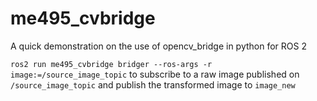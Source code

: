 # me495_cvbridge

A quick demonstration on the use of opencv_bridge in python for ROS 2

`ros2 run me495_cvbridge bridger --ros-args -r image:=/source_image_topic` to subscribe to
a raw image published on `/source_image_topic` and publish the transformed image to `image_new`
